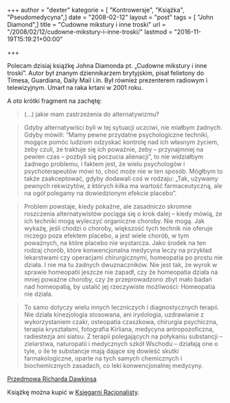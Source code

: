 +++
author = "dexter"
kategorie = [ "Kontrowersje", "Książka", "Pseudomedycyna",]
date = "2008-02-12"
layout = "post"
tags = [ "John Diamond",]
title = "Cudowne mikstury i inne troski"
url = "/2008/02/12/cudowne-mikstury-i-inne-troski/"
lastmod = "2016-11-19T15:19:21+00:00"

+++

Polecam dzisiaj książkę Johna Diamonda pt. &#8222;Cudowne mikstury i inne troski&#8221;. Autor był znanym dziennikarzem brytyjskim, pisał felietony do Timesa, Guardiana, Daily Mail i.in. Był również prezenterem radiowym i telewizyjnym. Umarł na raka krtani w 2001 roku.
  
A oto krótki fragment na zachętę:

> (&#8230;) jakie mam zastrzeżenia do alternatywizmu?
  
> Gdyby alternatywiści byli w tej sytuacji uczciwi, nie miałbym żadnych. Gdyby mówili: “Mamy pewne przydatne psychologiczne techniki, mogące pomóc ludziom odzyskać kontrolę nad ich własnym życiem, żeby czuli, że traktuje się ich poważnie, żeby &#8211; przynajmniej na pewien czas &#8211; pozbyli się poczucia alienacji”, to nie widziałbym żadnego problemu, i faktem jest, że wielu psychologów i psychoterapeutów mówi to, choć może nie w ten sposób. Mógłbym to także zaakceptować, gdyby dodawali coś w rodzaju: &#8222;Tak, używamy pewnych rekwizytów, z których kilka ma wartość farmaceutyczną, ale na ogół polegamy na dowiedzionym efekcie placebo&#8221;.
  
> Problem powstaje, kiedy pokaźne, ale zasadniczo skromne roszczenia alternatywistów pociąga się o krok dalej &#8211; kiedy mówią, że ich techniki mogą wyleczyć organiczne choroby. Nie mogą. Jak wykażę, jeśli chodzi o choroby, większość tych technik nie oferuje niczego poza efektem placebo, a jest wiele chorób, w tym poważnych, na które placebo nie wystarcza. Jako środek na ten rodzaj chorób, które konwencjonalna medycyna leczy na przykład lekarstwami czy operacjami chirurgicznymi, homeopatia po prostu nie działa. I nie ma tu żadnych dwuznaczników. Nie jest tak, że wyrok w sprawie homeopatii jeszcze nie zapadł, czy że homeopatia działa na mniej poważne choroby, czy że przeprowadzono zbyt mało badań nad homeopatią, by ustalić jej rzeczywiste możliwości: Homeopatia nie działa.
  
> To samo dotyczy wielu innych leczniczych i diagnostycznych terapii. Nie działa kinezjologia stosowana, ani irydologia, uzdrawianie z wykorzystaniem czakr, osteopatia czaszkowa, chirurgia psychiczna, terapia kryształami, fotografia Kirliana, medycyna antropozoficzna, radiestezja ani siatsu. Z terapii polegających na połykaniu substancji &#8211; zielarstwa, naturopatii i medycznych szkół Wschodu &#8211; działają one o tyle, o ile te substancje mają dające się dowieść skutki farmakologiczne, oparte na tych samych chemicznych i biochemicznych zasadach, co leki konwencjonalnej medycyny.

[Przedmowa Richarda Dawkinsa][1]

Książkę można kupić w [Księgarni Racjonalisty][2].

 [1]: http://www.racjonalista.pl/kk.php/s,3753/q,Masc.na.szczury
 [2]: http://www.racjonalista.pl/ks.php/k,1594